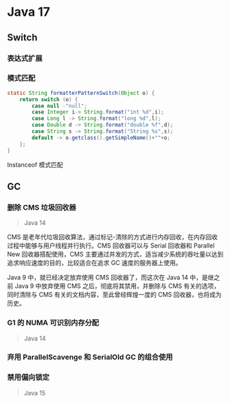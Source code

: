 # Java 17

## Switch

###  表达式扩展

### 模式匹配

```java
static String formatterPatternSwitch(Object o) {
    return switch (o) {
        case null -"null";
        case Integer i-> String.format("int %d",i);
        case Long l -> String.format("long %d",l);
        case Double d -> String.format("double %f",d);
        case String s -> String.format("String %s",s);
        default -> o.getclass().getSimpleName()+""+o;
    };
}
```



Instanceof 模式匹配



## GC

### 删除 CMS 垃圾回收器

> Java 14

CMS 是老年代垃圾回收算法，通过标记-清除的方式进行内存回收，在内存回收过程中能够与用户线程并行执行。CMS 回收器可以与 Serial 回收器和 Parallel New 回收器搭配使用，CMS 主要通过并发的方式，适当减少系统的吞吐量以达到追求响应速度的目的，比较适合在追求 GC 速度的服务器上使用。

Java 9 中，就已经决定放弃使用 CMS 回收器了，而这次在 Java 14 中，是继之前 Java 9 中放弃使用 CMS 之后，彻底将其禁用，并删除与 CMS 有关的选项，同时清除与 CMS 有关的文档内容，至此曾经辉煌一度的 CMS 回收器，也将成为历史。

### G1 的 NUMA 可识别内存分配

> Java 14

### **弃用 ParallelScavenge 和 SerialOld GC 的组合使用**

### **禁用偏向锁定**

> Java 15

